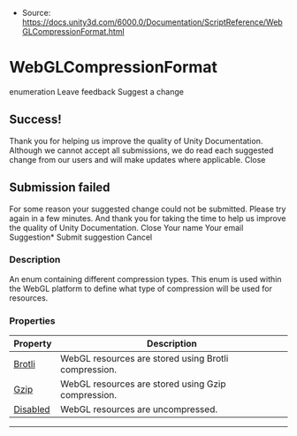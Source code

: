 * Source: https://docs.unity3d.com/6000.0/Documentation/ScriptReference/WebGLCompressionFormat.html

# WebGLCompressionFormat
enumeration
Leave feedback
Suggest a change
## Success!
Thank you for helping us improve the quality of Unity Documentation. Although we cannot accept all submissions, we do read each suggested change from our users and will make updates where applicable.
Close
## Submission failed
For some reason your suggested change could not be submitted. Please <a>try again</a> in a few minutes. And thank you for taking the time to help us improve the quality of Unity Documentation.
Close
Your name Your email Suggestion* Submit suggestion
Cancel
### Description
An enum containing different compression types.
This enum is used within the WebGL platform to define what type of compression will be used for resources.
### Properties
Property | Description  
---|---  
[Brotli](https://docs.unity3d.com/6000.0/Documentation/ScriptReference/WebGLCompressionFormat.Brotli.html) | WebGL resources are stored using Brotli compression.  
[Gzip](https://docs.unity3d.com/6000.0/Documentation/ScriptReference/WebGLCompressionFormat.Gzip.html) | WebGL resources are stored using Gzip compression.  
[Disabled](https://docs.unity3d.com/6000.0/Documentation/ScriptReference/WebGLCompressionFormat.Disabled.html) | WebGL resources are uncompressed.  
* * *
